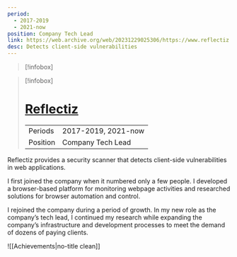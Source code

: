 ```yaml
---
period:
  - 2017-2019
  - 2021-now
position: Company Tech Lead
link: https://web.archive.org/web/20231229025306/https://www.reflectiz.com/
desc: Detects client-side vulnerabilities
---
```


> [!infobox]
> 

> [!infobox]
> # [Reflectiz](https://web.archive.org/web/20231229025306/https://www.reflectiz.com/)
> 
> |  | |
> | ---- | ---- |
> | Periods | 2017-2019, 2021-now
> | Position | Company Tech Lead |


Reflectiz provides a security scanner that detects client-side vulnerabilities in web applications.

I first joined the company when it numbered only a few people. I developed a browser-based platform for monitoring webpage activities and researched solutions for browser automation and control.

I rejoined the company during a period of growth. In my new role as the company’s tech lead, I continued my research while expanding the company’s infrastructure and development processes to meet the demand of dozens of paying clients.

![[Achievements|no-title clean]]
